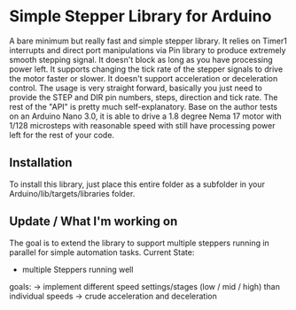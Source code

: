 # Simple Stepper Library for Arduino

A bare minimum but really fast and simple stepper library. It relies on Timer1 interrupts and direct port manipulations via Pin library to produce extremely smooth stepping signal. It doesn't block as long as you have processing power left. It supports changing the tick rate of the stepper signals to drive the motor faster or slower. It doesn't support acceleration or deceleration control. The usage is very straight forward, basically you just need to provide the STEP and DIR pin numbers, steps, direction and tick rate. The rest of the "API" is pretty much self-explanatory. Base on the author tests on an Arduino Nano 3.0, it is able to drive a 1.8 degree Nema 17 motor with 1/128 microsteps with reasonable speed with still have processing power left for the rest of your code. 

## Installation

To install this library, just place this entire folder as a subfolder in your
Arduino/lib/targets/libraries folder.

## Update / What I'm working on

The goal is to extend the library to support multiple steppers running in parallel for simple automation tasks.
Current State:
+ multiple Steppers running well

goals:
-> implement different speed settings/stages (low / mid / high) than individual speeds
-> crude acceleration and deceleration